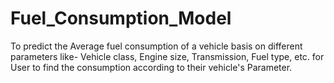 # Fuel_Consumption_Model
To predict the Average fuel consumption of a vehicle basis on different parameters like- Vehicle class, Engine size, Transmission, Fuel type, etc.  for User to find the consumption according to their vehicle's Parameter.
